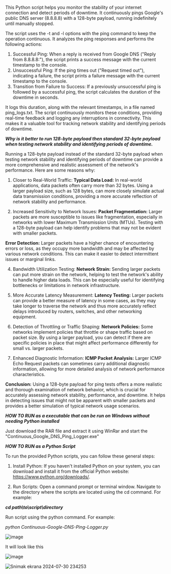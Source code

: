 This Python script helps you monitor the stability of your internet connection and detect periods of downtime. It continuously pings Google's public DNS server (8.8.8.8) with a 128-byte payload, running indefinitely until manually stopped.

The script uses the -t and -l options with the ping command to keep the operation continuous. It analyzes the ping responses and performs the following actions:

1. Successful Ping: When a reply is received from Google DNS ("Reply from 8.8.8.8:"), the script prints a success message with the current timestamp to the console.
2. Unsuccessful Ping: If the ping times out ("Request timed out"), indicating a failure, the script prints a failure message with the current timestamp to the console.
3. Transition from Failure to Success: If a previously unsuccessful ping is followed by a successful ping, the script calculates the duration of the downtime in seconds.

It logs this duration, along with the relevant timestamps, in a file named ping_logs.txt.
The script continuously monitors these conditions, providing real-time feedback and logging any interruptions in connectivity. This makes it a valuable tool for tracking network stability and identifying periods of downtime.


***Why is it better to run 128-byte payload then standard 32-byte payload when testing network stability and identifying periods of downtime.***

Running a 128-byte payload instead of the standard 32-byte payload when testing network stability and identifying periods of downtime can provide a more comprehensive and realistic assessment of the network's performance. Here are some reasons why:
1. Closer to Real-World Traffic:
**Typical Data Load:** In real-world applications, data packets often carry more than 32 bytes. Using a larger payload size, such as 128 bytes, can more closely simulate actual data transmission conditions, providing a more accurate reflection of network stability and performance.

2. Increased Sensitivity to Network Issues:
**Packet Fragmentation:** Larger packets are more susceptible to issues like fragmentation, especially in networks with lower Maximum Transmission Units (MTUs). Testing with a 128-byte payload can help identify problems that may not be evident with smaller packets.

**Error Detection:** Larger packets have a higher chance of encountering errors or loss, as they occupy more bandwidth and may be affected by various network conditions. This can make it easier to detect intermittent issues or marginal links.

4. Bandwidth Utilization Testing:
**Network Strain:** Sending larger packets can put more strain on the network, helping to test the network's ability to handle higher data loads. This can be especially useful for identifying bottlenecks or limitations in network infrastructure.

5. More Accurate Latency Measurement:
**Latency Testing:** Larger packets can provide a better measure of latency in some cases, as they may take longer to traverse the network and thus more accurately reflect delays introduced by routers, switches, and other networking equipment.

6. Detection of Throttling or Traffic Shaping:
**Network Policies:** Some networks implement policies that throttle or shape traffic based on packet size. By using a larger payload, you can detect if there are specific policies in place that might affect performance differently for small vs. larger packets.

7. Enhanced Diagnostic Information:
**ICMP Packet Analysis:** Larger ICMP Echo Request packets can sometimes carry additional diagnostic information, allowing for more detailed analysis of network performance characteristics.

**Conclusion:**
Using a 128-byte payload for ping tests offers a more realistic and thorough examination of network behavior, which is crucial for accurately assessing network stability, performance, and downtime. It helps in detecting issues that might not be apparent with smaller packets and provides a better simulation of typical network usage scenarios.

***HOW TO RUN as a executable that can be run on Windows without needing Python installed***

Just download the RAR file and extract it using WinRar and start the "Continuous_Google_DNS_Ping_Logger.exe"



***HOW TO RUN as a Python Script***

To run the provided Python scripts, you can follow these general steps:

1. Install Python:
If you haven't installed Python on your system, you can download and install it from the official Python website: https://www.python.org/downloads/.


2. Run Scripts:
Open a command prompt or terminal window.
Navigate to the directory where the scripts are located using the cd command. For example:

***cd path\to\script\directory***

Run script using the python command. For example:

*python Continuous-Google-DNS-Ping-Logger.py*

![image](https://github.com/radenko98/Continuous-Google-DNS-Ping-Logger/assets/22021972/f28a6887-ddc4-4ca7-8dfd-8b846723db9b)

It will look like this

![image](https://github.com/radenko98/Continuous-Google-DNS-Ping-Logger/assets/22021972/f04ab2ad-d3aa-4e12-98b6-34eedadfadf2)


![Snimak ekrana 2024-07-30 234253](https://github.com/user-attachments/assets/315ef91a-86c4-4db3-8696-341592ba9928)


